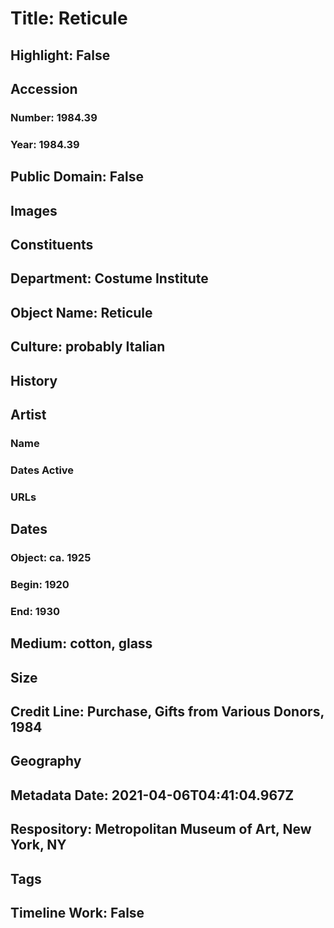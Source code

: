 # Title: Reticule
## Highlight: False
## Accession
### Number: 1984.39
### Year: 1984.39
## Public Domain: False
## Images
## Constituents
## Department: Costume Institute
## Object Name: Reticule
## Culture: probably Italian
## History
## Artist
### Name
### Dates Active
### URLs
## Dates
### Object: ca. 1925
### Begin: 1920
### End: 1930
## Medium: cotton, glass
## Size
## Credit Line: Purchase, Gifts from Various Donors, 1984
## Geography
## Metadata Date: 2021-04-06T04:41:04.967Z
## Respository: Metropolitan Museum of Art, New York, NY
## Tags
## Timeline Work: False